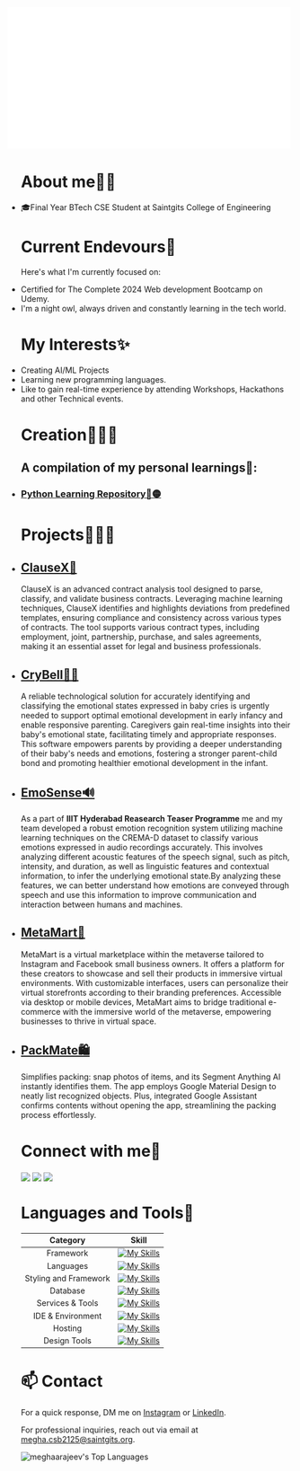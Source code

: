 <p align="center">
 <img src="hi.svg"/>
</p>
<ul>

# About me✌🏻
<li>🎓Final Year BTech CSE Student at Saintgits College of Engineering</li>

# Current Endevours🔭
Here's what I'm currently focused on:
<li>Certified for The Complete 2024 Web development Bootcamp on Udemy.</li>
<li>I'm a night owl, always driven and constantly learning in the tech world.</li>

# My Interests✨
<li>Creating AI/ML Projects</li>
<li>Learning new programming languages.</li>
<li>Like to gain real-time experience by attending Workshops, Hackathons and other Technical events.</li>

# Creation👩🏿‍💻

## A compilation of my personal learnings📖:

<li>  
 
<h3> 
 
 [Python Learning Repository🔵🟡](https://github.com/meghaarajeev/Python-learning-repository-) 

 
</h3>
 
</li>


# Projects👷🏼‍♀️
<li>

## **[ClauseX📜](https://github.com/meghaarajeev/Intel-Unnati-2024-Industrial-Training-Project)**

</li>

ClauseX is an advanced contract analysis tool designed to parse, classify, and validate business contracts. Leveraging machine learning techniques, ClauseX identifies and highlights deviations from predefined templates, ensuring compliance and consistency across various types of contracts. The tool supports various contract types, including employment, joint, partnership, purchase, and sales agreements, making it an essential asset for legal and business professionals.

<li>

## **[CryBell👶🏿](https://github.com/meghaarajeev/CryBell-Enhancing-infant-bonding-and-care-through-emotion-awareness)**

</li>
A reliable technological solution for accurately identifying and classifying the emotional states expressed in baby cries is urgently needed to support optimal emotional development in early infancy and enable responsive parenting. Caregivers gain real-time insights into their baby's emotional state, facilitating timely and appropriate responses. This software empowers parents by providing a deeper understanding of their baby's needs and emotions, fostering a stronger parent-child bond and promoting healthier emotional development in the infant.

<li>

## **[EmoSense🔊](https://github.com/meghaarajeev/EmoSense-EmotionAnalysis-Machine-Learning)**

</li>

As a part of **IIIT Hyderabad Reasearch Teaser Programme** me and my team developed a robust emotion recognition system utilizing machine learning techniques on the CREMA-D dataset to classify various emotions expressed in audio recordings accurately. This involves analyzing different acoustic features of the speech signal, such as pitch, intensity, and duration, as well as linguistic features and contextual information, to infer the underlying emotional state.By analyzing these features, we can better understand how emotions are conveyed through speech and use this information to improve communication and interaction between humans and machines.

 <li>

 ## **[MetaMart🛒](https://github.com/meghaarajeev/MetaMart-hackfest-dev-HF24-Vortex)** 

 </li>
 
MetaMart is a virtual marketplace within the metaverse tailored to Instagram and Facebook small business owners. It offers a platform for these creators to showcase and sell their products in immersive virtual environments. With customizable interfaces, users can personalize their virtual storefronts according to their branding preferences. Accessible via desktop or mobile devices, MetaMart aims to bridge traditional e-commerce with the immersive world of the metaverse, empowering businesses to thrive in virtual space.
 

<li>
 
 ## **[PackMate🛍️](https://github.com/meghaarajeev/Project-PackMate)** 

 </li>
Simplifies packing: snap photos of items, and its Segment Anything AI instantly identifies them. The app employs Google Material Design to neatly list recognized objects. Plus, integrated Google Assistant confirms contents without opening the app, streamlining the packing process effortlessly.




# Connect with me💬
<a href="https://www.linkedin.com/in/megharajeev/" target="blank"><img align="center" src="https://skillicons.dev/icons?i=linkedin"/></a>
<a href="https://discord.gg/megharajeev" target="blank"><img align="center" src="https://skillicons.dev/icons?i=discord"/></a>
<a href="https://instagram.com/_megharajeev_" target="blank"><img align="center" src="https://skillicons.dev/icons?i=instagram"/></a>


# Languages and Tools📝


| **Category** | **Skill**    |       
| :---:   | :---: |
| Framework | [![My Skills](https://skillicons.dev/icons?i=nodejs,django,flask)](https://skillicons.dev)     | 
| Languages | [![My Skills](https://skillicons.dev/icons?i=js,html,cpp,c,python,solidity,java)](https://skillicons.dev)     | 
| Styling and Framework | [![My Skills](https://skillicons.dev/icons?i=css,bootstrap)](https://skillicons.dev)     | 
| Database | [![My Skills](https://skillicons.dev/icons?i=mysql,postgresql)](https://skillicons.dev)     | 
| Services & Tools | [![My Skills](https://skillicons.dev/icons?i=git,github)](https://skillicons.dev)     |
| IDE & Environment | [![My Skills](https://skillicons.dev/icons?i=vscode,replit)](https://skillicons.dev)     |
| Hosting | [![My Skills](https://skillicons.dev/icons?i=vercel,heroku)](https://skillicons.dev)     |
| Design Tools | [![My Skills](https://skillicons.dev/icons?i=photoshop,illustrator,figma)](https://skillicons.dev)     |

 # 📫 Contact

 For a quick response, DM me on [Instagram](https://www.instagram.com/_megharajeev_/) or [LinkedIn](https://www.linkedin.com/in/megha-rajeev-0a2584227/). 
 
 For professional inquiries, reach out via email at [megha.csb2125@saintgits.org](mailto:megha.csb2125@saintgits.org). 

![meghaarajeev's Top Languages](https://github-readme-stats.vercel.app/api/top-langs/?username=meghaarajeev&theme=dracula&show_icons=true&hide_border=true&layout=compact)

</ul>
